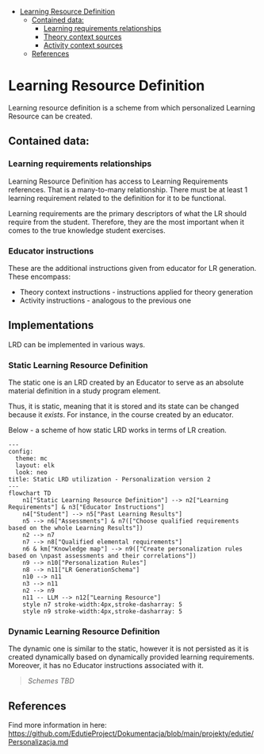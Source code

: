 <!-- TOC -->

* [Learning Resource Definition](#learning-resource-definition)
    * [Contained data:](#contained-data)
        * [Learning requirements relationships](#learning-requirements-relationships)
        * [Theory context sources](#theory-context-sources)
        * [Activity context sources](#activity-context-sources)
    * [References](#references)

<!-- TOC -->

# Learning Resource Definition

Learning resource definition is a scheme from which personalized Learning Resource can be created.

## Contained data:

### Learning requirements relationships

Learning Resource Definition has access to Learning Requirements references.
That is a many-to-many relationship. There must be at least 1 learning requirement related to the definition for it to
be functional.

Learning requirements are the primary descriptors of what the LR should require from the student. Therefore, they are
the most important when it comes to the true knowledge student exercises.

### Educator instructions

These are the additional instructions given from educator for LR generation. These encompass:
 - Theory context instructions - instructions applied for theory generation
 - Activity instructions - analogous to the previous one

## Implementations

LRD can be implemented in various ways.

### Static Learning Resource Definition

The static one is an LRD created by an Educator to serve as an absolute material definition in a study program element.

Thus, it is static, meaning that it is stored and its state can be changed because it *exists*. For instance, in the
course created by an educator.

Below - a scheme of how static LRD works in terms of LR creation.

```mermaid
---
config:
  theme: mc
  layout: elk
  look: neo
title: Static LRD utilization - Personalization version 2
---
flowchart TD
    n1["Static Learning Resource Definition"] --> n2["Learning Requirements"] & n3["Educator Instructions"]
    n4["Student"] --> n5["Past Learning Results"]
    n5 --> n6["Assessments"] & n7(["Choose qualified requirements based on the whole Learning Results"])
    n2 --> n7
    n7 --> n8["Qualified elemental requirements"]
    n6 & km["Knowledge map"] --> n9(["Create personalization rules based on \npast assessments and their correlations"])
    n9 --> n10["Personalization Rules"]
    n8 --> n11["LR GenerationSchema"]
    n10 --> n11
    n3 --> n11
    n2 --> n9
    n11 -- LLM --> n12["Learning Resource"]
    style n7 stroke-width:4px,stroke-dasharray: 5
    style n9 stroke-width:4px,stroke-dasharray: 5
```

### Dynamic Learning Resource Definition

The dynamic one is similar to the static, however it is not persisted as it is created dynamically based on dynamically
provided learning requirements. Moreover, it has no Educator instructions associated with it.

> *Schemes TBD*

## References

Find more information in here: https://github.com/EdutieProject/Dokumentacja/blob/main/projekty/edutie/Personalizacja.md
